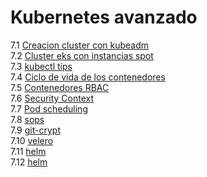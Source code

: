# Kubernetes avanzado  
7.1 [Creacion cluster con kubeadm](kubeadm/README.md)  
7.2 [Cluster eks con instancias spot](spot/Spot.md)  
7.3 [kubectl tips](kubectl-tips/Kubectl-tips.md)  
7.4 [Ciclo de vida de los contenedores](resources/README.md)  
7.5 [Contenedores RBAC](security-pods/Rbac.md)  
7.6 [Security Context](security-pods/SecurityContext.md)  
7.7 [Pod scheduling](pod-scheduling/PodSchedule.md)  
7.8 [sops](sops/Sops.md)  
7.9 [git-crypt](git-crypt/Git-crypt.md)  
7.10 [velero](velero/Velero.md)  
7.11 [helm](helm/Helm.md)  
7.12 [helm](ingress/Ingress.md)  
